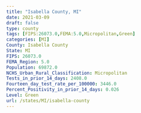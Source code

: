 ```yaml
---
title: "Isabella County, MI"
date: 2021-03-09
draft: false
type: county
tags: [FIPS:26073.0,FEMA:5.0,Micropolitan,Green]
categories: [MI]
County: Isabella County
State: MI
FIPS: 26073.0
FEMA_Region: 5.0
Population: 69872.0
NCHS_Urban_Rural_Classification: Micropolitan
Tests_in_prior_14_days: 2408.0
Fourteen_day_test_rate_per_100000: 3446.0
Percent_Positivity_in_prior_14_days: 0.026
Level: Green
url: /states/MI/isabella-county
---
```



